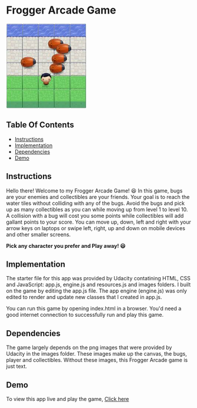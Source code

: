 # Frogger Arcade Game
![Frogger Arcade Game](./images/arcade.jpg)

## Table Of Contents
* [Instructions](#instructions)
* [Implementation](#implementation)
* [Dependencies](#dependencies)
* [Demo](#demo)

## Instructions
Hello there! Welcome to my Frogger Arcade Game! :satisfied: In this game, bugs are your enemies and collectibles are your friends. Your goal is to reach the water tiles without colliding with any of the bugs.  Avoid the bugs and pick up as many collectibles as you can while moving up from level 1 to level 10. A collision with a bug will cost you some points while collectibles will add gallant points to your score. You can move up, down, left and right with your arrow keys on laptops or swipe left, right, up and down on mobile devices and other smaller screens.

**Pick any character you prefer and Play away! :smiley:**

## Implementation
The starter file for this app was provided by Udacity contatining HTML, CSS and JavaScript: app.js, engine.js and resources.js and images folders. I built on the game by editing the app.js file. The app engine (engine.js) was only edited to render and update new classes that I created in app.js.

You can run this game by opening index.html in a browser. You'd need a good internet connection to successfully run and play this game.

## Dependencies
The game largely depends on the png images that were provided by Udacity in the images folder. These images make up the canvas, the bugs, player and collectibles. Without these images, this Frogger Arcade game is just text.

## Demo
To view this app live and play the game, [Click here](https://oluwatomisinlalude.github.io/Frogger-Arcade-Game/)
